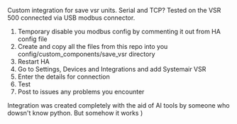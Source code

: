 Custom integration for save vsr units. Serial and TCP?
Tested on the VSR 500 connected via USB modbus connector.

1. Temporary disable you modbus config by commenting it out from HA config file
2. Create and copy all the files from this repo into you config/custom_components/save_vsr directory
3. Restart HA
4. Go to Settings, Devices and Integrations and add Systemair VSR
5. Enter the details for connection
6. Test
7. Post to issues any problems you encounter

Integration was created completely with the aid of AI tools by someone who dowsn't know python. But somehow it works )